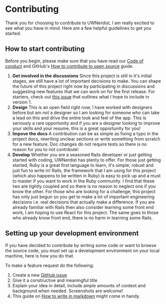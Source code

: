 # Contributing #

Thank you for choosing to contribute to UWNerdist, I am really excited to see
what you have in mind. Here are a few helpful guidelines to get you started:

## How to start contributing ##

Before you begin, please make sure that you have read our [Code of
conduct](CODE_OF_CONDUCT.md) and GitHub's [How to contribute to open
source](https://opensource.guide/how-to-contribute/) guide.

1. **Get involved in the discussions** Since this project is still in it's
   initial stages, we still have a lot of important decisions to make. You can
   shape the future of this project right now by participating in discussions
   and suggesting new features that we can work on for the first release. For
   starters, check out [this issue]() that outlines what I hope to include in
   version 1.
2. **Design** This is an open field right now, I have worked with designers
   before but am not a designer so I am looking for someone who can take a lead
   on this and drive the entire look and feel of the app. This is seriously a
   rare opportunity and if you are a designer looking to improve your skills and
   your resume, this is a great opportunity for you!
3. **Impove the docs** A contribution can be as simple as fixing a typo in the
   project docs, rewriting unclear sections or write something from scratch for
   a new feature. Doc changes do not require tests so there is no reason for you
   to not contribute!
4. **Develop** Whether you are a seasoned Rails developer or just getting
   started with coding, UWNerdist has plenty to offer. For those just getting
   started, Ruby is a great first language to learn, it's simple, robust and
   just fun to write in! Rails, the framework that I am using for this project
   (which also happens to be written in Ruby) is easy to pick up and a must to
   master if you want to work in the Ruby community. I find that these two are
   tightly coupled and so there is no reason to neglect one if you know the
   other.
   For those who are looking for a challenge, this project has only just begun
   so you get to make a lot of important engineering decisions i.e. real
   decisions that actually make a difference. If you are already familiar with
   Rails then also consider learning some front end work, I am hoping to use
   React for this project. The same goes to those who already know front end,
   there is no harm in learning some Rails.

## Setting up your development environment ##
If you have decided to contribute by writing some code or want to browse the
source code, you must set up a development environment on your local machine,
here is how you do that.




 To make a feature
request do the following:

1. Create a new [GitHub issue](https://guides.github.com/features/issues/)
2. Give it a constructive and meaningful title
3. Explain your idea in detail, include ample amounts of context and background
   when needed. Screenshots are welcome!
4. This guide on [How to write in
   markdown](https://guides.github.com/features/mastering-markdown/) might come in handy.
